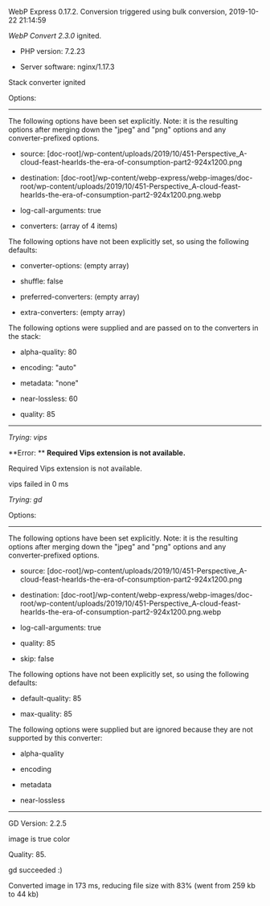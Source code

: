 WebP Express 0.17.2. Conversion triggered using bulk conversion, 2019-10-22 21:14:59

*WebP Convert 2.3.0*  ignited.
- PHP version: 7.2.23
- Server software: nginx/1.17.3

Stack converter ignited

Options:
------------
The following options have been set explicitly. Note: it is the resulting options after merging down the "jpeg" and "png" options and any converter-prefixed options.
- source: [doc-root]/wp-content/uploads/2019/10/451-Perspective_A-cloud-feast-hearlds-the-era-of-consumption-part2-924x1200.png
- destination: [doc-root]/wp-content/webp-express/webp-images/doc-root/wp-content/uploads/2019/10/451-Perspective_A-cloud-feast-hearlds-the-era-of-consumption-part2-924x1200.png.webp
- log-call-arguments: true
- converters: (array of 4 items)

The following options have not been explicitly set, so using the following defaults:
- converter-options: (empty array)
- shuffle: false
- preferred-converters: (empty array)
- extra-converters: (empty array)

The following options were supplied and are passed on to the converters in the stack:
- alpha-quality: 80
- encoding: "auto"
- metadata: "none"
- near-lossless: 60
- quality: 85
------------


*Trying: vips* 

**Error: ** **Required Vips extension is not available.** 
Required Vips extension is not available.
vips failed in 0 ms

*Trying: gd* 

Options:
------------
The following options have been set explicitly. Note: it is the resulting options after merging down the "jpeg" and "png" options and any converter-prefixed options.
- source: [doc-root]/wp-content/uploads/2019/10/451-Perspective_A-cloud-feast-hearlds-the-era-of-consumption-part2-924x1200.png
- destination: [doc-root]/wp-content/webp-express/webp-images/doc-root/wp-content/uploads/2019/10/451-Perspective_A-cloud-feast-hearlds-the-era-of-consumption-part2-924x1200.png.webp
- log-call-arguments: true
- quality: 85
- skip: false

The following options have not been explicitly set, so using the following defaults:
- default-quality: 85
- max-quality: 85

The following options were supplied but are ignored because they are not supported by this converter:
- alpha-quality
- encoding
- metadata
- near-lossless
------------

GD Version: 2.2.5
image is true color
Quality: 85. 
gd succeeded :)

Converted image in 173 ms, reducing file size with 83% (went from 259 kb to 44 kb)
